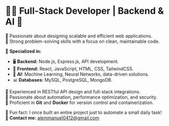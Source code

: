 # 👨‍🎓 Full-Stack Developer | Backend & AI 🚀  

🔹 Passionate about designing scalable and efficient web applications.  
🔹 Strong problem-solving skills with a focus on clean, maintainable code.  

🎯 **Specialized in:**  
   - 🖥️ **Backend:** Node.js, Express.js, API development.  
   - 🎨 **Frontend:** React, JavaScript, HTML, CSS, TailwindCSS.  
   - 🤖 **AI:** Machine Learning, Neural Networks, data-driven solutions.  
   - 📊 **Databases:** MySQL, PostgreSQL, MongoDB.  

🔹 Experienced in RESTful API design and full-stack integrations.  
🔹 Passionate about automation, performance optimization, and security.  
🔹 Proficient in **Git** and **Docker** for version control and containerization.  

🎉 Fun fact: I once built an entire project just to automate a small daily task!  
📩 **Contact me:** [alemmanuel0412@gmail.com](alemmanuel0412@gmail.com)  

